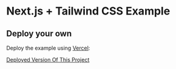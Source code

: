 # Next.js + Tailwind CSS Example

## Deploy your own

Deploy the example using [Vercel](https://vercel.com?utm_source=github&utm_medium=readme&utm_campaign=next-example):

[Deployed Version Of This Project](https://cookie-stand-admin-amber-kappa.vercel.app/)
